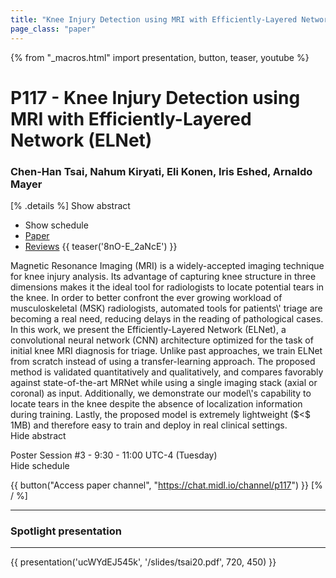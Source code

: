 ```yaml
---
title: "Knee Injury Detection using MRI with Efficiently-Layered Network (ELNet)"
page_class: "paper"
---
```


{% from "_macros.html" import presentation, button, teaser, youtube %}

# P117 - Knee Injury Detection using MRI with Efficiently-Layered Network (ELNet)

### Chen-Han Tsai, Nahum Kiryati, Eli Konen, Iris Eshed, Arnaldo Mayer

[% .details %]
<a class="toggle_visibility" data-selector=".abstract" data-level="3">Show abstract</a>
- <a class="toggle_visibility" data-selector=".schedule" data-level="3">Show schedule</a>
- <a href="https://openreview.net/pdf?id=B_NG9y_wqU">Paper</a>
- <a href="https://openreview.net/forum?id=B_NG9y_wqU">Reviews</a>
{{ teaser('8nO-E_2aNcE') }}

<p>
    <span class="abstract">
        Magnetic Resonance Imaging (MRI) is a widely-accepted imaging technique for knee injury analysis. Its advantage of capturing knee structure in three dimensions makes it the ideal tool for radiologists to locate potential tears in the knee. In order to better confront the ever growing workload of musculoskeletal (MSK) radiologists, automated tools for patients\' triage are becoming a real need, reducing delays in the reading of pathological cases. In this work, we present the Efficiently-Layered Network (ELNet), a convolutional neural network (CNN) architecture optimized for the task of initial knee MRI diagnosis for triage. Unlike past approaches, we train ELNet from scratch instead of using a transfer-learning approach. The proposed method is validated quantitatively and qualitatively, and compares favorably against state-of-the-art MRNet while using a single imaging stack (axial or coronal) as input. Additionally, we demonstrate our model\'s capability to locate tears in the knee despite the absence of localization information during training. Lastly, the proposed model is extremely lightweight ($<$ 1MB) and therefore easy to train and deploy in real clinical settings.
        <br>
        <span class="actions"><a class="toggle_visibility" data-level="2">Hide abstract</a></span>
    </span>
</p>

<p>
    <span class="schedule">
        Poster Session #3  - 9:30 - 11:00 UTC-4 (Tuesday)
        <br>
        <span class="actions"><a class="toggle_visibility" data-level="2">Hide schedule</a></span>
    </span>
</p>

{{ button("Access paper channel", "https://chat.midl.io/channel/p117") }}
[% / %]

---


### Spotlight presentation

---

{{ presentation('ucWYdEJ545k', '/slides/tsai20.pdf', 720, 450) }}
